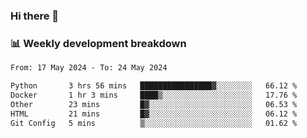 ### Hi there 👋

### 📊 Weekly development breakdown
<!--START_SECTION:waka-->

```txt
From: 17 May 2024 - To: 24 May 2024

Python       3 hrs 56 mins   ████████████████▓░░░░░░░░   66.12 %
Docker       1 hr 3 mins     ████▒░░░░░░░░░░░░░░░░░░░░   17.76 %
Other        23 mins         █▓░░░░░░░░░░░░░░░░░░░░░░░   06.53 %
HTML         21 mins         █▓░░░░░░░░░░░░░░░░░░░░░░░   06.12 %
Git Config   5 mins          ▒░░░░░░░░░░░░░░░░░░░░░░░░   01.62 %
```

<!--END_SECTION:waka-->
